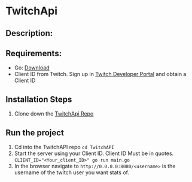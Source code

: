 # TwitchApi

## Description:



## Requirements:

 * Go: [Download](https://golang.org/dl/)
 * Client ID from Twitch.  Sign up in [Twitch Developer Portal](https://dev.twitch.tv/get-started) and obtain a Client ID


## Installation Steps
 1. Clone down the [TwitchApi Repo](https://github.com/nadiabahrami/TwitchApi)
 
## Run the project
 1. Cd into the TwitchAPI repo ```cd TwitchAPI```
 2. Start the server using your Client ID.  Client ID Must be in quotes. ```CLIENT_ID="<Your_client_ID>" go run main.go```
 3. In the browser navigate to ```http://0.0.0.0:8080/<username>``` <username> is the username of the twitch user you want stats of.  

